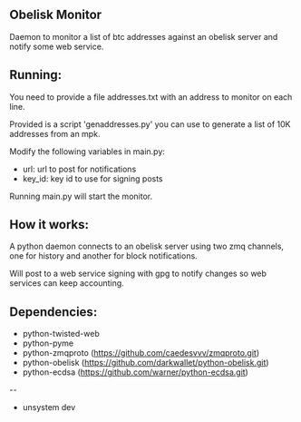 Obelisk Monitor
--------------------

Daemon to monitor a list of btc addresses against an
obelisk server and notify some web service.

Running:
--------------------
You need to provide a file addresses.txt with an address
to monitor on each line.

Provided is a script 'genaddresses.py' you can use to generate
a list of 10K addresses from an mpk.

Modify the following variables in main.py:
 * url: url to post for notifications
 * key_id: key id to use for signing posts

Running main.py will start the monitor.

How it works:
--------------------
A python daemon connects to an obelisk server using two zmq
channels, one for history and another for block notifications.

Will post to a web service signing with gpg to notify
changes so web services can keep accounting.

Dependencies:
----------------

* python-twisted-web
* python-pyme
* python-zmqproto (https://github.com/caedesvvv/zmqproto.git)
* python-obelisk (https://github.com/darkwallet/python-obelisk.git)
* python-ecdsa (https://github.com/warner/python-ecdsa.git)

--

- unsystem dev
